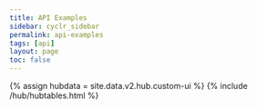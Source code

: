 ```yaml
---
title: API Examples
sidebar: cyclr_sidebar
permalink: api-examples
tags: [api]
layout: page
toc: false
---
```

{% assign hubdata = site.data.v2.hub.custom-ui %}
{% include /hub/hubtables.html %}  